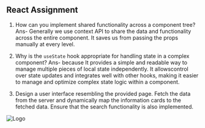 ## React Assignment

1. How can you implement shared functionality across a component tree?
Ans- Generally we use context API to share the data and functionality across the entire component. It saves us from passing the props manually at every level.  


2. Why is the `useState` hook appropriate for handling state in a complex component?
Ans- because It provides a simple and readable way to manage multiple pieces of local state independently. It allowscontrol over state updates and integrates well with other hooks, making it easier to manage and optimize complex state logic within a component.

3. Design a user interface resembling the provided page. Fetch the data from the server and dynamically map the information cards to the fetched data. Ensure that the search functionality is also implemented.

![Logo](UI-Screen-1.png)
